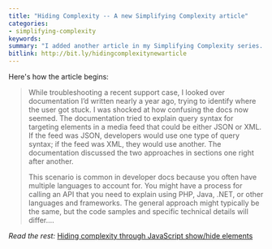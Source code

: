```yaml
---
title: "Hiding Complexity -- A new Simplifying Complexity article"
categories:
- simplifying-complexity
keywords:
summary: "I added another article in my Simplifying Complexity series. This one is called <a href='http://idratherbewriting.com/simplifying-complexity/hiding-complexity.html'>Hiding complexity through JavaScript show/hide elements</a>. The basic principle is to look for ways to reduce complexity by hiding less-used information on the screen through JavaScript techniques, such as show/hide elements, expand/collapse toggles, and more."
bitlink: http://bit.ly/hidingcomplexitynewarticle
---
```


Here's how the article begins:

> While troubleshooting a recent support case, I looked over documentation I’d written nearly a year ago, trying to identify where the user got stuck. I was shocked at how confusing the docs now seemed. The documentation tried to explain query syntax for targeting elements in a media feed that could be either JSON or XML. If the feed was JSON, developers would use one type of query syntax; if the feed was XML, they would use another. The documentation discussed the two approaches in sections one right after another.
>
> This scenario is common in developer docs because you often have multiple languages to account for. You might have a process for calling an API that you need to explain using PHP, Java, .NET, or other languages and frameworks. The general approach might typically be the same, but the code samples and specific technical details will differ....

*Read the rest:* [Hiding complexity through JavaScript show/hide elements](http://idratherbewriting.com/simplifying-complexity/hiding-complexity.html)
